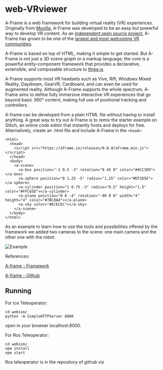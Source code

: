 # web-VRviewer

A-Frame is a web framework for building virtual reality (VR) experiences. Originally from [Mozilla](https://www.mozilla.org/en-US/), A-Frame was developed to be an easy but powerful way to develop VR content. As an [independent open source project](https://github.com/aframevr/), A-Frame has grown to be one of the [largest and most welcoming VR communities](https://aframe.io/community/).

A-Frame is based on top of HTML, making it simple to get started. But A-Frame is not just a 3D scene graph or a markup language; the core is a powerful entity-component framework that provides a declarative, extensible, and composable structure to [three.js](https://threejs.org/).

A-Frame supports most VR headsets such as Vive, Rift, Windows Mixed Reality, Daydream, GearVR, Cardboard, and can even be used for augmented reality. Although A-Frame supports the whole spectrum, A-Frame aims to define fully immersive interactive VR experiences that go beyond basic 360° content, making full use of positional tracking and controllers.


A-frame can be developed from a plain HTML file without having to install anything. A great way to try out A-Frame is to remix the starter example on Glitch, an online code editor that instantly hosts and deploys for free. Alternatively, create an .html file and include A-Frame in the `<head>`:

```
<html>
  <head>
    <script src="https://aframe.io/releases/0.8.0/aframe.min.js"></script>
  </head>
  <body>
    <a-scene>
      <a-box position="-1 0.5 -3" rotation="0 45 0" color="#4CC3D9"></a-box>
      <a-sphere position="0 1.25 -5" radius="1.25" color="#EF2D5E"></a-sphere>
      <a-cylinder position="1 0.75 -3" radius="0.5" height="1.5" color="#FFC65D"></a-cylinder>
      <a-plane position="0 0 -4" rotation="-90 0 0" width="4" height="4" color="#7BC8A4"></a-plane>
      <a-sky color="#ECECEC"></a-sky>
    </a-scene>
  </body>
</html>
```

As an example to learn how to use the tools and possibilities offered by the framework we added two cameras to the scene: one main camera and the other one with the robot.

![Example](https://github.com/JdeRobot/WebSim/blob/master/websim/assets/resources/demoCamera.gif "Example with Camera Entity")

References:

[A-frame - Framework](https://aframe.io/docs/0.8.0/introduction/)

[A-frame - Github](https://github.com/aframevr/aframe)

## Running

For Ice Teleoperator:

```
cd websim/
python -m SimpleHTTPServer 8000
```

open in your browser localhost:8000.

For Ros Teleoperator:

```
cd websim/
npm install
npm start
```
Ros teleoperator is in the repository of github viz
